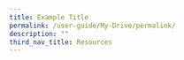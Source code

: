 ```yaml
---
title: Example Title
permalink: /user-guide/My-Drive/permalink/
description: ""
third_nav_title: Resources
---
```



